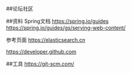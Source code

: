 ##论坛社区

##资料
Spring文档
https://spring.io/guides
https://spring.io/guides/gs/serving-web-content/

参考页面 https://elasticsearch.cn 

https://developer.github.com

##工具
https://git-scm.com/